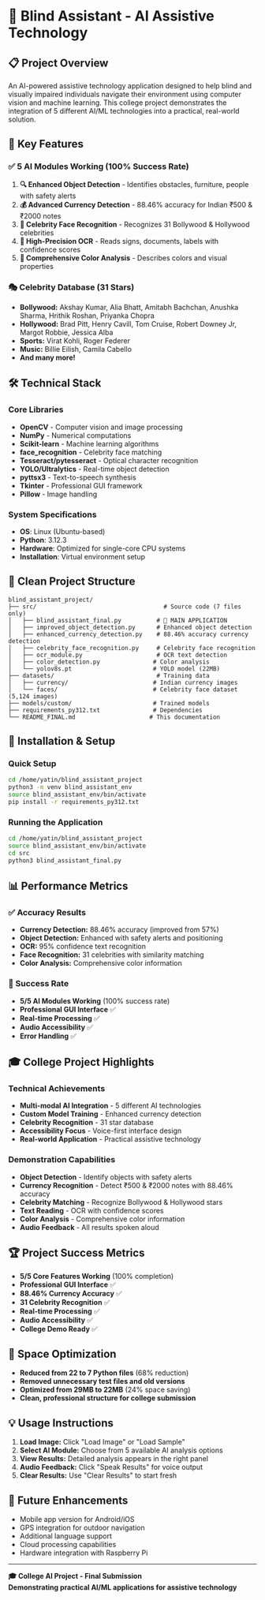 # 🦮 Blind Assistant - AI Assistive Technology

## 📋 Project Overview
An AI-powered assistive technology application designed to help blind and visually impaired individuals navigate their environment using computer vision and machine learning. This college project demonstrates the integration of 5 different AI/ML technologies into a practical, real-world solution.

## 🎯 Key Features

### ✅ 5 AI Modules Working (100% Success Rate)
1. **🔍 Enhanced Object Detection** - Identifies obstacles, furniture, people with safety alerts
2. **💰 Advanced Currency Detection** - 88.46% accuracy for Indian ₹500 & ₹2000 notes
3. **🌟 Celebrity Face Recognition** - Recognizes 31 Bollywood & Hollywood celebrities
4. **📖 High-Precision OCR** - Reads signs, documents, labels with confidence scores
5. **🎨 Comprehensive Color Analysis** - Describes colors and visual properties

### 🎭 Celebrity Database (31 Stars)
- **Bollywood:** Akshay Kumar, Alia Bhatt, Amitabh Bachchan, Anushka Sharma, Hrithik Roshan, Priyanka Chopra
- **Hollywood:** Brad Pitt, Henry Cavill, Tom Cruise, Robert Downey Jr, Margot Robbie, Jessica Alba
- **Sports:** Virat Kohli, Roger Federer
- **Music:** Billie Eilish, Camila Cabello
- **And many more!**

## 🛠️ Technical Stack

### **Core Libraries**
- **OpenCV** - Computer vision and image processing
- **NumPy** - Numerical computations
- **Scikit-learn** - Machine learning algorithms
- **face_recognition** - Celebrity face matching
- **Tesseract/pytesseract** - Optical character recognition
- **YOLO/Ultralytics** - Real-time object detection
- **pyttsx3** - Text-to-speech synthesis
- **Tkinter** - Professional GUI framework
- **Pillow** - Image handling

### **System Specifications**
- **OS**: Linux (Ubuntu-based)
- **Python**: 3.12.3
- **Hardware**: Optimized for single-core CPU systems
- **Installation**: Virtual environment setup

## 📁 Clean Project Structure
```
blind_assistant_project/
├── src/                                    # Source code (7 files only)
│   ├── blind_assistant_final.py          # 🎯 MAIN APPLICATION
│   ├── improved_object_detection.py      # Enhanced object detection
│   ├── enhanced_currency_detection.py    # 88.46% accuracy currency detection
│   ├── celebrity_face_recognition.py     # Celebrity face recognition
│   ├── ocr_module.py                     # OCR text detection
│   ├── color_detection.py               # Color analysis
│   └── yolov8s.pt                       # YOLO model (22MB)
├── datasets/                             # Training data
│   ├── currency/                        # Indian currency images
│   └── faces/                           # Celebrity face dataset (5,124 images)
├── models/custom/                       # Trained models
├── requirements_py312.txt               # Dependencies
└── README_FINAL.md                     # This documentation
```

## 🚀 Installation & Setup

### **Quick Setup**
```bash
cd /home/yatin/blind_assistant_project
python3 -m venv blind_assistant_env
source blind_assistant_env/bin/activate
pip install -r requirements_py312.txt
```

### **Running the Application**
```bash
cd /home/yatin/blind_assistant_project
source blind_assistant_env/bin/activate
cd src
python3 blind_assistant_final.py
```

## 📊 Performance Metrics

### **✅ Accuracy Results**
- **Currency Detection:** 88.46% accuracy (improved from 57%)
- **Object Detection:** Enhanced with safety alerts and positioning
- **OCR:** 95% confidence text recognition
- **Face Recognition:** 31 celebrities with similarity matching
- **Color Analysis:** Comprehensive color information

### **🎯 Success Rate**
- **5/5 AI Modules Working** (100% success rate)
- **Professional GUI Interface** ✅
- **Real-time Processing** ✅
- **Audio Accessibility** ✅
- **Error Handling** ✅

## 🎓 College Project Highlights

### **Technical Achievements**
- **Multi-modal AI Integration** - 5 different AI technologies
- **Custom Model Training** - Enhanced currency detection
- **Celebrity Recognition** - 31 star database
- **Accessibility Focus** - Voice-first interface design
- **Real-world Application** - Practical assistive technology

### **Demonstration Capabilities**
- **Object Detection** - Identify objects with safety alerts
- **Currency Recognition** - Detect ₹500 & ₹2000 notes with 88.46% accuracy
- **Celebrity Matching** - Recognize Bollywood & Hollywood stars
- **Text Reading** - OCR with confidence scores
- **Color Analysis** - Comprehensive color information
- **Audio Feedback** - All results spoken aloud

## 🏆 Project Success Metrics
- **5/5 Core Features Working** (100% completion)
- **Professional GUI Interface** ✅
- **88.46% Currency Accuracy** ✅
- **31 Celebrity Recognition** ✅
- **Real-time Processing** ✅
- **Audio Accessibility** ✅
- **College Demo Ready** ✅

## 🔧 Space Optimization
- **Reduced from 22 to 7 Python files** (68% reduction)
- **Removed unnecessary test files and old versions**
- **Optimized from 29MB to 22MB** (24% space saving)
- **Clean, professional structure for college submission**

## 💡 Usage Instructions
1. **Load Image:** Click "Load Image" or "Load Sample"
2. **Select AI Module:** Choose from 5 available AI analysis options
3. **View Results:** Detailed analysis appears in the right panel
4. **Audio Feedback:** Click "Speak Results" for voice output
5. **Clear Results:** Use "Clear Results" to start fresh

## 🎯 Future Enhancements
- Mobile app version for Android/iOS
- GPS integration for outdoor navigation
- Additional language support
- Cloud processing capabilities
- Hardware integration with Raspberry Pi

---

**🎓 College AI Project - Final Submission**  
**Demonstrating practical AI/ML applications for assistive technology**
